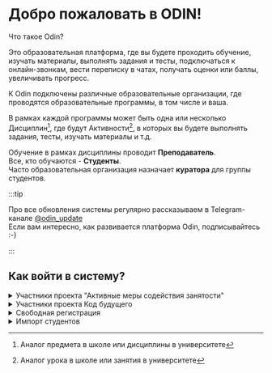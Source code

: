 # Добро пожаловать в ODIN!

Что такое Odin?

Это образовательная платформа, где вы будете проходить обучение, изучать материалы, выполнять задания и тесты, подключаться к онлайн-звонкам, вести переписку в чатах, получать оценки или баллы, увеличивать прогресс.

К Odin подключены различные образовательные организации, где проводятся образовательные программы, в том числе и ваша.

В рамках каждой программы может быть одна или несколько Дисциплин[^1], где будут Активности[^2],  в которых вы будете выполнять задания, тесты, изучать материалы и т.д.

Обучение  в рамках дисциплины проводит **Преподаватель**.\
Все, кто обучаются  -  **Студенты**. \
Часто образовательная организация назначает **куратора** для группы студентов.

:::tip

Про все обновления системы регулярно рассказываем в Telegram-канале [@odin\_update](https://t.me/+JoF696WdDTxlNjhi) \
Если вам интересно, как развивается платформа Odin, подписывайтесь :-)

:::

## Как войти в систему?

<details>

<summary>Участники проекта "Активные меры содействия занятости" </summary>

За сутки до даты старта для каждого из студентов будет сгенерирован профиль. На почту из заявки придет письмо-приглашение в Odin с инструкцией по установке пароля.

Почта  из заявки  - логин для входа в  Odin.\
Подробнее о личном кабинете гражданина-участника проекта "Активные меры содействия занятости" [здесь](https://informa.gitbook.io/flow-kabinet-grazhdanina).

**Не регистрируйтесь в Odin заранее!**

При свободной регистрации не будет прикрепление к обучению до даты старта и есть вероятность создать профиль на другую личную почту, которая не была указана в заявке.

</details>

<details>

<summary>Участники проекта Код будущего</summary>

Участники проекта Код будущего подают заявку в У2035 через Госуслуги.

Затем после одобрения заявки на платформе У2035 создаётся профиль в Odin, но профиль не прикреплён к Обучению. \
Прикрепление к обучению возможно несколькими способами.

Ожидайте дополнительной информации для доступа к обучению.

</details>

<details>

<summary>Свободная регистрация </summary>

На [странице входа](https://odin.study/ru/Account/Login/) можно нажать "Зарегистрироваться" (выбрать, что НЕ являетесь участником проекта "Содействие занятости") или использовать уже имеющиеся аккаунты в других системах.

Важно! После регистрации пока вам не назначать роль **Студент** начать обучение не получится. Необходимо дождаться назначание роли или связаться с ответсвенным от образовательной организации и уточнить о назначении.

![](<.gitbook/assets/image (17).png" alt="" data-size="original">

</details>

<details>

<summary>Импорт студентов </summary>

Ваша образовательная организация может массово добавить студентов, тогда автоматически создасться профиль в  Odin и вы получите уведомление на почту, указанную в файле с импортом пользователей.

**Почта**, на которую поступит уведомление, это ваш **логин** для входа в систему. Пароль вы сможете установить по ссылке в письме.

Доступ к обучению появится, после назначения роли **Студент**

</details>

[^1]: Аналог предмета в школе или дисциплины в университете

[^2]: Аналог урока в школе или занятия в университете

